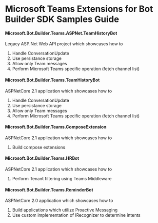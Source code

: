 # Microsoft Teams Extensions for Bot Builder SDK Samples Guide

#### Microsoft.Bot.Builder.Teams.ASPNet.TeamHistoryBot
Legacy ASP.Net Web API project which showcases how to
1. Handle ConversationUpdate
2. Use persistance storage
3. Allow only Team messages
4. Perform Microsoft Teams specific operation (fetch channel list)

#### Microsoft.Bot.Builder.Teams.TeamHistoryBot
ASPNetCore 2.1 application which showcases how to
1. Handle ConversationUpdate
2. Use persistance storage
3. Allow only Team messages
4. Perform Microsoft Teams specific operation (fetch channel list)

#### Microsoft.Bot.Builder.Teams.ComposeExtension
ASPNetCore 2.1 application which showcases how to
1. Build compose extensions

#### Microsoft.Bot.Builder.Teams.HRBot
ASPNetCore 2.1 application which showcases how to
1. Perform Tenant filtering using Teams Middleware

#### Microsoft.Bot.Builder.Teams.ReminderBot
ASPNetCore 2.0 application which showcases how to
1. Build applications which utilize Proactive Messaging
2. Use custom implementation of IRecognizer to determine intents
